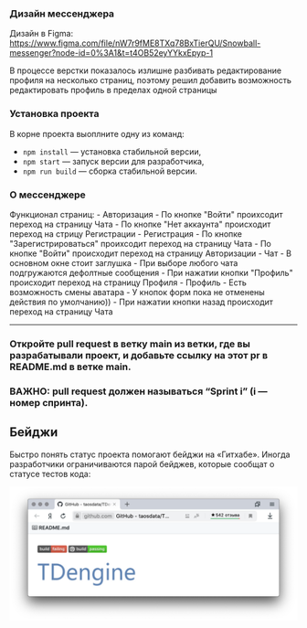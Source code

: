 ### Дизайн мессенджера

Дизайн в Figmа: https://www.figma.com/file/nW7r9fME8TXq78BxTierQU/Snowball-messenger?node-id=0%3A1&t=t4OB52eyYYkxEpyp-1

В процессе верстки показалось излишне разбивать редактирование профиля на несколько страниц, поэтому решил добавить возможность редактировать профиль в пределах одной страницы

### Установка проекта

В корне проекта выоплните одну из команд:

- `npm install` — установка стабильной версии,
- `npm start` — запуск версии для разработчика,
- `npm run build` — сборка стабильной версии.

### О мессенджере

Функционал страниц: - Авторизация - По кнопке "Войти" проихсодит переход на страницу Чата - По кнопке "Нет аккаунта" происходит переход на стрицу Регистрации - Регистрация - По кнопке "Зарегистрироваться" проихсодит переход на страницу Чата - По кнопке "Войти" происходит переход на страницу Авторизации - Чат - В основном окне стоит заглушка - При выборе любого чата подгружаются дефолтные сообщения - При нажатии кнопки "Профиль" происходит переход на страницу Профиля - Профиль - Есть возможность смены аватара - У кнопок форм пока не отменены действия по умолчанию)) - При нажатии кнопки назад происходит переход на страницу Чата

---

### Откройте pull request в ветку main из ветки, где вы разрабатывали проект, и добавьте ссылку на этот pr в README.md в ветке main.

### ВАЖНО: pull request должен называться “Sprint i” (i — номер спринта).

## Бейджи

Быстро понять статус проекта помогают бейджи на «Гитхабе». Иногда разработчики ограничиваются парой бейджев, которые сообщат о статусе тестов кода:

![Бэйджи](https://github.com/yandex-praktikum/mf.messenger.praktikum.yandex.images/blob/master/mf/b.png)

